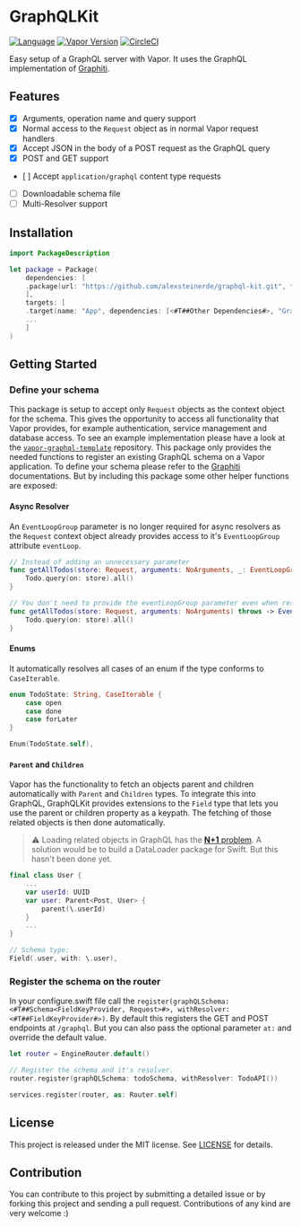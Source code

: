 # GraphQLKit
[![Language](https://img.shields.io/badge/Swift-5.1-brightgreen.svg)](http://swift.org)
[![Vapor Version](https://img.shields.io/badge/Vapor-3-F6CBCA.svg)](http://vapor.codes)
[![CircleCI](https://circleci.com/gh/alexsteinerde/graphql-kit.svg?style=shield)](https://circleci.com/gh/alexsteinerde/graphql-kit)


Easy setup of a GraphQL server with Vapor. It uses the GraphQL implementation of [Graphiti](https://github.com/alexsteinerde/Graphiti).

## Features
- [x] Arguments, operation name and query support
- [x] Normal access to the `Request` object as in normal Vapor request handlers
- [x] Accept JSON in the body of a POST request as the GraphQL query
- [x] POST and GET support
- [ ] Accept `application/graphql` content type requests
- [ ] Downloadable schema file
- [ ] Multi-Resolver support

## Installation
```Swift
import PackageDescription

let package = Package(
    dependencies: [
    .package(url: "https://github.com/alexsteinerde/graphql-kit.git", from: "1.0.0"),
    ],
    targets: [
    .target(name: "App", dependencies: [<#T##Other Dependencies#>, "GraphQLKit"]),
    ...
    ]
)
```

## Getting Started
### Define your schema
This package is setup to accept only `Request` objects as the context object for the schema. This gives the opportunity to access all functionality that Vapor provides, for example authentication, service management and database access. To see an example implementation please have a look at the [`vapor-graphql-template`](https://github.com/alexsteinerde/vapor-graphql-template) repository.
This package only provides the needed functions to register an existing GraphQL schema on a Vapor application. To define your schema please refer to the [Graphiti](https://github.com/alexsteinerde/Graphiti) documentations.
But by including this package some other helper functions are exposed:

#### Async Resolver
An `EventLoopGroup` parameter is no longer required for async resolvers as the `Request` context object already provides access to it's `EventLoopGroup` attribute `eventLoop`.

```Swift
// Instead of adding an unnecessary parameter
func getAllTodos(store: Request, arguments: NoArguments, _: EventLoopGroup) throws -> EventLoopFuture<[Todo]> {
    Todo.query(on: store).all()
}

// You don't need to provide the eventLoopGroup parameter even when resolving a future.
func getAllTodos(store: Request, arguments: NoArguments) throws -> EventLoopFuture<[Todo]> {
    Todo.query(on: store).all()
}
```

#### Enums
It automatically resolves all cases of an enum if the type conforms to `CaseIterable`. 
```swift
enum TodoState: String, CaseIterable {
    case open
    case done
    case forLater
}

Enum(TodoState.self),
```

#### `Parent` and `Children`
Vapor has the functionality to fetch an objects parent and children automatically with `Parent` and `Children` types. To integrate this into GraphQL, GraphQLKit provides extensions to the `Field` type that lets you use the parent or children property as a keypath. The fetching of those related objects is then done automatically.

> :warning: Loading related objects in GraphQL has the [**N+1** problem](https://itnext.io/what-is-the-n-1-problem-in-graphql-dd4921cb3c1a). A solution would be to build a DataLoader package for Swift. But this hasn't been done yet.

```swift
final class User {
    ...
    var userId: UUID
    var user: Parent<Post, User> {
        parent(\.userId)
    }
    ...
}
```

```swift
// Schema type: 
Field(.user, with: \.user),
```

### Register the schema on the router
In your configure.swift file call the `register(graphQLSchema: <#T##Schema<FieldKeyProvider, Request>#>, withResolver: <#T##FieldKeyProvider#>)`. By default this registers the GET and POST endpoints at `/graphql`. But you can also pass the optional parameter `at:` and override the default value.

```Swift
let router = EngineRouter.default()

// Register the schema and it's resolver.
router.register(graphQLSchema: todoSchema, withResolver: TodoAPI())

services.register(router, as: Router.self)
```

## License
This project is released under the MIT license. See [LICENSE](LICENSE) for details.

## Contribution
You can contribute to this project by submitting a detailed issue or by forking this project and sending a pull request. Contributions of any kind are very welcome :)

